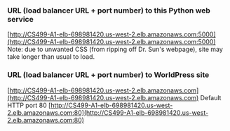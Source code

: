 ### URL (load balancer URL + port number) to this Python web service
[http://CS499-A1-elb-698981420.us-west-2.elb.amazonaws.com:5000](http://CS499-A1-elb-698981420.us-west-2.elb.amazonaws.com:5000)
Note: due to unwanted CSS (from ripping off Dr. Sun's webpage), site may take longer than usual to load.

### URL (load balancer URL + port number) to WorldPress site
[http://CS499-A1-elb-698981420.us-west-2.elb.amazonaws.com](http://CS499-A1-elb-698981420.us-west-2.elb.amazonaws.com)
Default HTTP port 80 [http://CS499-A1-elb-698981420.us-west-2.elb.amazonaws.com:80](http://CS499-A1-elb-698981420.us-west-2.elb.amazonaws.com:80)
